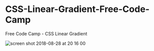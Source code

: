 # CSS-Linear-Gradient-Free-Code-Camp
Free Code Camp - CSS Linear Gradient

![screen shot 2018-08-28 at 20 16 00](https://user-images.githubusercontent.com/16766170/44745366-6d2f5100-aaff-11e8-86e8-d214698676e5.png)
